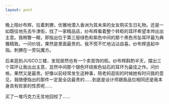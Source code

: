 ```yaml
---
layout: post
---
```

晚上陪纱布辉，拉着刺猬，优雅地潜入香洲为其未来的女友购买生日礼物。还是一如既往地先去牛津街，找了一家精品店，纱布辉看着整个转柜的耳环希望本帅出出主意。我稍瞥一眼，即指出位于第三层绿色和紫色中间的那个黑色吊坠耳环最为典雅精致。一问价钱，果然是里面最贵的。我不慌不忙地沾沾自喜。纱布辉竖起中指。刺猬在一旁玩魔方。
  
后来逛到JUSCO三楼，发现居然也有一个卖首饰的柜。纱布辉斟酌半天，摆出三个耳环让我出出主意，显然中间那个银色环绕紫色钻石的耳环为最佳之作。问价格，果然又是最贵。好像以前经常发生这种事，陪老妈逛街的时候她有时问我的意见，我随便指出的那件一定是全店最贵的……到底是设计师跟我品位相同还是我本身具有败家的性质呢…… 

买了一堆巧克力无言地回校了……